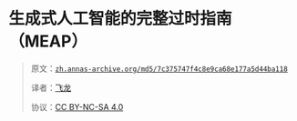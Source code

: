 # 生成式人工智能的完整过时指南（MEAP）

> 原文：[`zh.annas-archive.org/md5/7c375747f4c8e9ca68e177a5d44ba118`](https://zh.annas-archive.org/md5/7c375747f4c8e9ca68e177a5d44ba118)
> 
> 译者：[飞龙](https://github.com/wizardforcel)
> 
> 协议：[CC BY-NC-SA 4.0](http://creativecommons.org/licenses/by-nc-sa/4.0/)